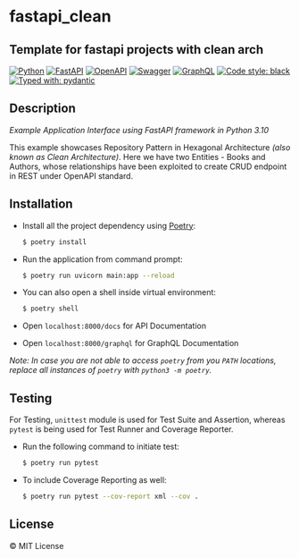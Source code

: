 # fastapi_clean
## Template for fastapi projects with clean arch

[![Python](https://img.shields.io/badge/python-3670A0?style=for-the-badge&logo=python&logoColor=ffdd54)](https://docs.python.org/3/)
[![FastAPI](https://img.shields.io/badge/FastAPI-005571?style=for-the-badge&logo=fastapi)](https://fastapi.tiangolo.com/)
[![OpenAPI](https://img.shields.io/badge/openapi-6BA539?style=for-the-badge&logo=openapi-initiative&logoColor=fff)](https://www.openapis.org/)
[![Swagger](https://img.shields.io/badge/-Swagger-%23Clojure?style=for-the-badge&logo=swagger&logoColor=white)](https://swagger.io/)
[![GraphQL](https://img.shields.io/badge/-GraphQL-E10098?style=for-the-badge&logo=graphql&logoColor=white)](https://graphql.org/)
[![Code style: black](https://img.shields.io/badge/code%20style-black-000000.svg?style=for-the-badge)](https://black.readthedocs.io/en/stable/)
[![Typed with: pydantic](https://img.shields.io/badge/typed%20with-pydantic-BA600F.svg?style=for-the-badge)](https://docs.pydantic.dev/)
## Description

_Example Application Interface using FastAPI framework in Python 3.10_

This example showcases Repository Pattern in Hexagonal Architecture _(also known as Clean Architecture)_. Here we have two Entities - Books and Authors, whose relationships have been exploited to create CRUD endpoint in REST under OpenAPI standard.

## Installation

- Install all the project dependency using [Poetry](https://python-poetry.org/):

  ```sh
  $ poetry install
  ```

- Run the application from command prompt:

  ```sh
  $ poetry run uvicorn main:app --reload
  ```

- You can also open a shell inside virtual environment:

  ```sh
  $ poetry shell
  ```

- Open `localhost:8000/docs` for API Documentation

- Open `localhost:8000/graphql` for GraphQL Documentation

_*Note:* In case you are not able to access `poetry` from you `PATH` locations, replace all instances of `poetry` with `python3 -m poetry`._

## Testing

For Testing, `unittest` module is used for Test Suite and Assertion, whereas `pytest` is being used for Test Runner and Coverage Reporter.

- Run the following command to initiate test:
  ```sh
  $ poetry run pytest
  ```
- To include Coverage Reporting as well:
  ```sh
  $ poetry run pytest --cov-report xml --cov .
  ```

## License

&copy; MIT License
